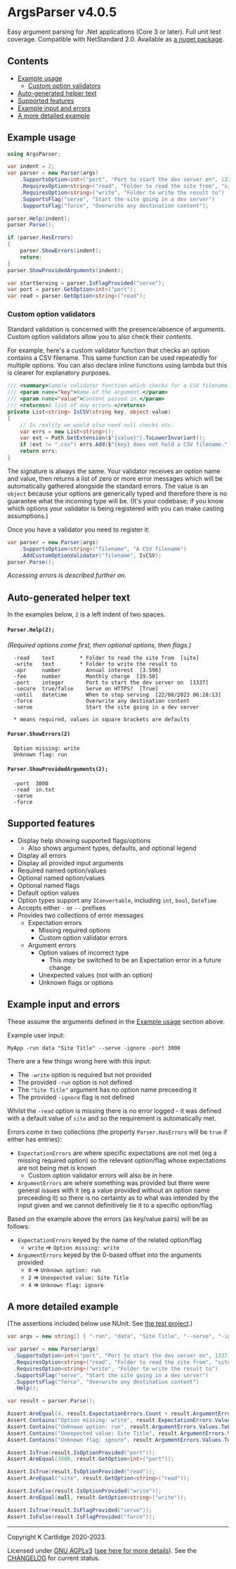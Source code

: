 # ArgsParser v4.0.5

Easy argument parsing for .Net applications (Core 3 or later).
Full unit test coverage. Compatible with NetStandard 2.0.
Available as [a nuget package](https://www.nuget.org/packages/ArgsParser/).

## Contents

- [Example usage](#example-usage)
	- [Custom option validators](#custom-option-validators)
- [Auto-generated helper text](#auto-generated-helper-text)
- [Supported features](#supported-features)
- [Example input and errors](#example-input-and-errors)
- [A more detailed example](#a-more-detailed-example)

## Example usage

``` csharp
using ArgsParser;

var indent = 2;
var parser = new Parser(args)
    .SupportsOption<int>("port", "Port to start the dev server on", 1337)
    .RequiresOption<string>("read", "Folder to read the site from", "site")
    .RequiresOption<string>("write", "Folder to write the result to")
    .SupportsFlag("serve", "Start the site going in a dev server")
    .SupportsFlag("force", "Overwrite any destination content");

parser.Help(indent);
parser.Parse();

if (parser.HasErrors)
{
    parser.ShowErrors(indent);
    return;
}
parser.ShowProvidedArguments(indent);

var startServing = parser.IsFlagProvided("serve");
var port = parser.GetOption<int>("port");
var read = parser.GetOption<string>("read");
```

### Custom option validators

Standard validation is concerned with the presence/absence of arguments.
Custom option validators allow you to also check their *contents*.

For example, here's a custom validator function that checks an option contains a CSV filename. This same function can be used repeatedly for multiple options.
You can also declare inline functions using lambda but this is clearer for explanatory purposes.

```cs
/// <summary>Sample validator function which checks for a CSV filename.</summary>
/// <param name="key">Name of the argument.</param>
/// <param name="value">Content passed in.</param>
/// <returns>A list of any errors.</returns>
private List<string> IsCSV(string key, object value)
{
    // In reality we would also need null checks etc.
    var errs = new List<string>();
    var ext = Path.GetExtension($"{value}").ToLowerInvariant();
    if (ext != ".csv") errs.Add($"{key} does not hold a CSV filename.");
    return errs;
}
```

The signature is always the same. Your validator receives an option name and value, then returns a list of zero or more error messages which will be automatically gathered alongside the standard errors. The value is an `object` because your options are generically typed and therefore there is no guarantee what the incoming type will be. (It's your codebase; if you know which options your validator is being registered with you can make casting assumptions.)

Once you have a validator you need to register it:

```cs
var parser = new Parser(args)
    .SupportsOption<string>("filename", "A CSV filename")
    .AddCustomOptionValidator("filename", IsCSV);
parser.Parse();
```

*Accessing errors is described further on.*

## Auto-generated helper text

In the examples below, `2` is a left indent of two spaces.

#### `Parser.Help(2);`

*(Required options come first, then optional options, then flags.)*

``` text
  -read    text        * Folder to read the site from  [site]
  -write   text        * Folder to write the result to  
  -apr     number        Annual interest  [3.596]
  -fee     number        Monthly charge  [19.50]
  -port    integer       Port to start the dev server on  [1337]
  -secure  true/false    Serve on HTTPS?  [True]
  -until   datetime      When to stop serving  [22/08/2023 06:28:13]
  -force                 Overwrite any destination content
  -serve                 Start the site going in a dev server

  * means required, values in square brackets are defaults
```

#### `Parser.ShowErrors(2)`

``` text
  Option missing: write
  Unknown flag: run
```

#### `Parser.ShowProvidedArguments(2);`

``` text
  -port  3000
  -read  in.txt
  -serve
  -force
```

## Supported features

- Display help showing supported flags/options
  - Also shows argument types, defaults, and optional legend
- Display all errors
- Display all provided input arguments
- Required named option/values
- Optional named option/values
- Optional named flags
- Default option values
- Option types support any `IConvertable`, including `int`, `bool`, `DateTime`
- Accepts either `-` or `--` prefixes
- Provides two collections of error messages
  - Expectation errors
    - Missing required options
    - Custom option validator errors
  - Argument errors
    - Option values of incorrect type
      - This *may* be switched to be an Expectation error in a future change
    - Unexpected values (not with an option)
    - Unknown flags or options

## Example input and errors

These assume the arguments defined in the [Example usage](#example-usage) section above.

Example user input:

``` batch
MyApp -run data "Site Title" --serve -ignore -port 3000
```

There are a few things wrong here with this input:

- The `-write` option is required but not provided
- The provided `-run` option is not defined
- The `"Site Title"` argument has no option name preceeding it
- The provided `-ignore` flag is not defined

Whilst the `-read` option is missing there is no error logged - it was defined with a default value of `site` and so the requirement is automatically met.

Errors come in two collections (the property `Parser.HasErrors` will be `true` if either has entries):

- `ExpectationErrors` are where specific expectations are not met (eg a missing required option) so the relevant option/flag whose expectations are not being met is known
  - Custom option validator errors will also be in here
- `ArgumentErrors` are where something was provided but there were general issues with it (eg a value provided without an option name preceeding it) so there is no certainty as to what was intended by the input given and we cannot definitively tie it to a specific option/flag

Based on the example above the errors (as key/value pairs) will be as follows:

- `ExpectationErrors` keyed by the name of the related option/flag
  - `write` => `Option missing: write`
- `ArgumentErrors` keyed by the 0-based offset into the arguments provided
  - `0` => `Unknown option: run`
  - `2` => `Unexpected value: Site Title`
  - `4` => `Unknown flag: ignore`

## A more detailed example

(The assertions included below use NUnit. See [the test project](./ArgsParser.Tests).)

``` csharp
var args = new string[] { "-run", "data", "Site Title", "--serve", "-ignore", "-port", "3000" };

var parser = new Parser(args)
  .SupportsOption<int>("port", "Port to start the dev server on", 1337)
  .RequiresOption<string>("read", "Folder to read the site from", "site")
  .RequiresOption<string>("write", "Folder to write the result to")
  .SupportsFlag("serve", "Start the site going in a dev server")
  .SupportsFlag("force", "Overwrite any destination content")
  .Help();

var result = parser.Parse();

Assert.AreEqual(4, result.ExpectationErrors.Count + result.ArgumentErrors.Count);
Assert.Contains("Option missing: write", result.ExpectationErrors.Values.ToList());
Assert.Contains("Unknown option: run", result.ArgumentErrors.Values.ToList());
Assert.Contains("Unexpected value: Site Title", result.ArgumentErrors.Values.ToList());
Assert.Contains("Unknown flag: ignore", result.ArgumentErrors.Values.ToList());

Assert.IsTrue(result.IsOptionProvided("port"));
Assert.AreEqual(3000, result.GetOption<int>("port"));

Assert.IsTrue(result.IsOptionProvided("read"));
Assert.AreEqual("site", result.GetOption<string>("read"));

Assert.IsFalse(result.IsOptionProvided("write"));
Assert.AreEqual(null, result.GetOption<string>("write"));

Assert.IsTrue(result.IsFlagProvided("serve"));
Assert.IsFalse(result.IsFlagProvided("force"));
```

---

Copyright K Cartlidge 2020-2023.

Licensed under [GNU AGPLv3](./LICENSE) ([see here for more details](https://choosealicense.com/licenses/agpl-3.0/)).
See the [CHANGELOG](./CHANGELOG.md) for current status.
